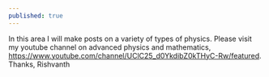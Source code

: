 ```yaml
---
published: true
---
```

In this area I will make posts on a variety of types of physics. Please visit my youtube channel on advanced physics and mathematics, https://www.youtube.com/channel/UClC25_d0YkdibZ0kTHyC-Rw/featured. Thanks, Rishvanth
